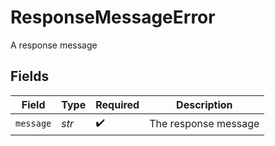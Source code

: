 # ResponseMessageError

A response message


## Fields

| Field                | Type                 | Required             | Description          |
| -------------------- | -------------------- | -------------------- | -------------------- |
| `message`            | *str*                | :heavy_check_mark:   | The response message |